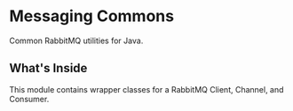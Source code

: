 # Messaging Commons
Common RabbitMQ utilities for Java.

## What's Inside
This module contains wrapper classes for a RabbitMQ Client, Channel, and Consumer.
